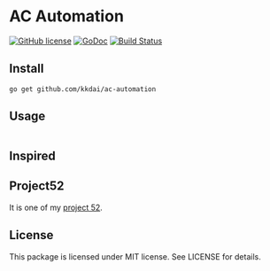 AC Automation
==================

[![GitHub license](https://img.shields.io/badge/license-MIT-blue.svg)](https://raw.githubusercontent.com/kkdai/trigram/master/LICENSE)  [![GoDoc](https://godoc.org/github.com/kkdai/ac-automation?status.svg)](https://godoc.org/github.com/kkdai/ac-automation)  [![Build Status](https://travis-ci.org/kkdai/ac-automation.svg?branch=master)](https://travis-ci.org/kkdai/ac-automation)



 
Install
---------------
`go get github.com/kkdai/ac-automation`


Usage
---------------

```go
```


Inspired
---------------


Project52
---------------

It is one of my [project 52](https://github.com/kkdai/project52).


License
---------------

This package is licensed under MIT license. See LICENSE for details.

